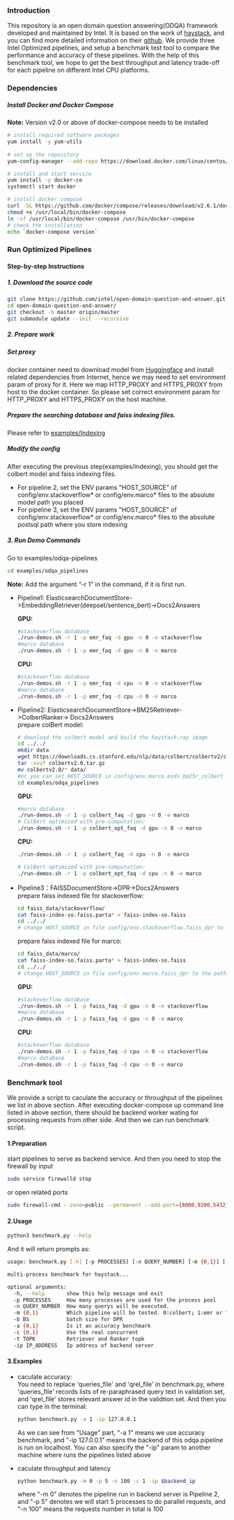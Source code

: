 ### Introduction
This repository is an open domain question answering(ODQA) framework developed and maintained by Intel. It is based on the work of [haystack](https://haystack.deepset.ai/overview/intro), and you can find more detailed information on their [github](https://github.com/deepset-ai/haystack).
We provide three Intel Optimized pipelines, and setup a benchmark test tool to compare the performance and accuracy of these pipelines. With the help of this benchmark tool, we hope to get the best throughput and latency trade-off for each pipeline on different Intel CPU platforms.

### Dependencies
##### Install Docker and Docker Compose
**Note:** Version v2.0 or above of docker-compose needs to be installed

```bash
# install required software packages
yum install -y yum-utils
  
# set up the repository
yum-config-manager --add-repo https://download.docker.com/linux/centos/docker-ce.repo

# install and start service
yum install -y docker-ce
systemctl start docker

# install docker compose
curl -SL https://github.com/docker/compose/releases/download/v2.6.1/docker-compose-linux-x86_64 -o /usr/local/bin/docker-compose
chmod +x /usr/local/bin/docker-compose
ln -sf /usr/local/bin/docker-compose /usr/bin/docker-compose
# check the installation
echo `docker-compose version`
```

### Run Optimized Pipelines
#### Step-by-step Instructions
##### 1. Download the source code
```bash
git clone https://github.com/intel/open-domain-question-and-answer.git
cd open-domain-question-and-answer/
git checkout -b master origin/master
git submodule update --init --recursive
```

##### 2. Prepare work
##### Set proxy
docker container need to download model from [Huggingface](https://huggingface.co/) and install related dependencies from Internet, hence we may need to set environment param of proxy for it. Here we map HTTP_PROXY and HTTPS_PROXY from host to the docker container. So please set correct environment param for HTTP_PROXY and HTTPS_PROXY on the host machine. 
##### Prepare the searching database and faiss indexing files.
Please refer to [examples/Indexing](https://github.com/intel/open-domain-question-and-answer/tree/master/examples/indexing)

##### Modify the config
 After executing the previous step(examples/indexing), you should get the colbert model and faiss indexing files.
 - For pipeline 2, set the ENV params "HOST_SOURCE" of config/env.stackoverflow* or config/env.marco* files to the absolute model path you placed
 - For pipeline 3, set the ENV params "HOST_SOURCE" of config/env.stackoverflow* or config/env.marco* files to the absolute postsql path where you store indexing   
 
##### 3. Run Demo Commands

Go to examples/odqa-pipelines 
```bash
cd examples/odqa_pipelines
```

 **Note:** 
 Add the argument “-r 1” in the command, if it is first run.

- Pipeline1: ElasticsearchDocumentStore->EmbeddingRetriever(deepset/sentence_bert)->Docs2Answers

    **GPU:**
    ```bash
    #stackoverflow database
    ./run-demos.sh -r 1 -p emr_faq -d gpu -n 0 -e stackoverflow  
    #marco database
    ./run-demos.sh -r 1 -p emr_faq -d gpu -n 0 -e marco
   ``` 
    **CPU:**
    ```bash
    #stackoverflow database
    ./run-demos.sh -r 1 -p emr_faq -d cpu -n 0 -e stackoverflow  
    #marco database
    ./run-demos.sh -r 1 -p emr_faq -d cpu -n 0 -e marco
    ```
    
- Pipeline2: ElasticsearchDocumentStore->BM25Retriever->ColbertRanker-> Docs2Answers  
    prepare colBert model:
    ```bash
    # download the colbert model and build the haystack-ray image
    cd ../../
    mkdir data
    wget https://downloads.cs.stanford.edu/nlp/data/colbert/colbertv2/colbertv2.0.tar.gz 
    tar -xvzf colbertv2.0.tar.gz
    mv colbertv2.0/* data/
    #or you can set HOST_SOURCE in config/env.marco.esds_bm25r_colbert or config/env.marco.esds_bm25r_colbert_opt file to where you place the model
    cd examples/odqa_pipelines
    ```

    **GPU:**
    ```bash
    #marco database
    ./run-demos.sh -r 1 -p colbert_faq -d gpu -n 0 -e marco 
    # ColBert optimized with pre-computation:
    ./run-demos.sh -r 1 -p colbert_opt_faq -d gpu -n 0 -e marco 
    ```
    **CPU:**
    ```bash
    ./run-demos.sh -r 1 -p colbert_faq -d cpu -n 0 -e marco 
    
    # ColBert optimized with pre-computation:
    ./run-demos.sh -r 1 -p colbert_opt_faq -d cpu -n 0 -e marco 
    ```
- Pipeline3：FAISSDocumentStore->DPR→Docs2Answers  
    prepare faiss indexed file for stackoverflow:
    ```bash
    cd faiss_data/stackoverflow/
    cat faiss-index-so.faiss.parta* > faiss-index-so.faiss
    cd ../../
    # change HOST_SOURCE in file config/env.stackoverflow.faiss_dpr to the path of faiss_data/stackoverflow/
    ```
    prepare faiss indexed file for marco:
    ```bash
    cd faiss_data/marco/
    cat faiss-index-so.faiss.parta* > faiss-index-so.faiss
    cd ../../
    # change HOST_SOURCE in file config/env.marco.faiss_dpr to the path of faiss_data/marco/
    ```
    
    **GPU:**
    ```bash
    #stackoverflow database
    ./run-demos.sh -r 1 -p faiss_faq -d gpu -n 0 -e stackoverflow  
    #marco database
    ./run-demos.sh -r 1 -p faiss_faq -d gpu -n 0 -e marco
    ```
    **CPU:**
    ```bash
    #stackoverflow database
    ./run-demos.sh -r 1 -p faiss_faq -d cpu -n 0 -e stackoverflow  
    #marco database
    ./run-demos.sh -r 1 -p faiss_faq -d cpu -n 0 -e marco
    ```

### Benchmark tool
We provide a script to caculate the accuracy or throughput of the pipelines we list in above section. After executing docker-compose up command line listed in above section, there should be backend worker wating for processing requests from other side.  And then we can run benchmark script.
#### 1.Preparation
start pipelines to serve as backend service. And then you need to stop the firewall by input
```bash
sudo service firewalld stop
``` 
or open related ports
```bash
sudo firewall-cmd --zone=public --permanent --add-port={8000,9200,5432}/tcp
```

#### 2.Usage

```bash
python3 benchmark.py --help
```
And it will return prompts as:
```bash
usage: benchmark.py [-h] [-p PROCESSES] [-n QUERY_NUMBER] [-m {0,1}] [-b BS] [-a {0,1}] [-c {0,1}][-t TOPK] [-ip IP_ADDRESS]

multi-process benchmark for haystack...

optional arguments:
  -h, --help       show this help message and exit
  -p PROCESSES     How many processes are used for the process pool
  -n QUERY_NUMBER  How many querys will be executed.
  -m {0,1}         Which pipeline will be tested. 0:colbert; 1:emr or faiss
  -b BS            batch size for DPR
  -a {0,1}         Is it an accuracy benchmark
  -c {0,1}         Use the real concurrent
  -t TOPK          Retriever and Ranker topk
  -ip IP_ADDRESS   Ip address of backend server
```
#### 3.Examples
- caculate accuracy:  
  You need to replace 'queries_file' and 'qrel_file' in benchmark.py, where 'queries_file' records lists of re-paraphrased query text in validation set, and 'qrel_file' stores relevant answer id in the validtion set. And then you can type in the terminal:
  ```bash
  python benchmark.py -a 1 -ip 127.0.0.1
  ```
  As we can see from "Usage" part, "-a 1" means we use accuracy benchmark, and "-ip 127.0.0.1" means the backend of this odqa pipeline is run on localhost. You can also specify the "-ip" param to another machine where runs the pipelines listed above

- caculate throughput and latency  
  ```bash
  python benchmark.py -m 0 -p 5 -n 100 -c 1 -ip $backend_ip
  ```
  where "-m 0" denotes the pipeline run in backend server is Pipeline 2, and "-p 5" denotes we will start 5 processes to do parallel requests, and "-n 100" means the requests number in total is 100

### 
